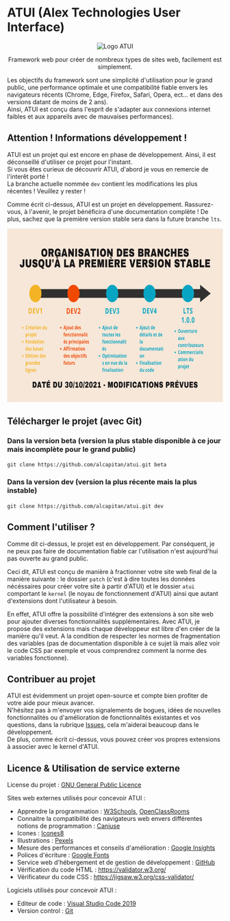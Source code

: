 # ATUI (Alex Technologies User Interface)
  
<p align="center">
  <img src="https://alcapitan.github.io/atui/patch/icons/logo.png" alt="Logo ATUI" width="200" height="200">
</p>
<p align="center">Framework web pour créer de nombreux types de sites web, facilement est simplement.</p>

Les objectifs du framework sont une simplicité d'utilisation pour le grand public, une performance optimale et une compatibilité fiable envers les navigateurs récents (Chrome, Edge, Firefox, Safari, Opera, ect... et dans des versions datant de moins de 2 ans).  
Ainsi, ATUI est conçu dans l'esprit de s'adapter aux connexions internet faibles et aux appareils avec de mauvaises performances).  

## Attention ! Informations développement !
ATUI est un projet qui est encore en phase de développement. Ainsi, il est déconseillé d'utiliser ce projet pour l'instant.  
Si vous êtes curieux de découvrir ATUI, d'abord je vous en remercie de l'interêt porté !  
La branche actuelle nommée ```dev``` contient les modifications les plus récentes ! Veuillez y rester !
  
Comme écrit ci-dessus, ATUI est un projet en développement. Rassurez-vous, à l'avenir, le projet bénéficira d'une documentation complète ! De plus, sachez que la première version stable sera dans la future branche ```lts```.

<p align="center">
    <img src="/patch/documents/organisation branches.png" alt="Organisation des branches jusqu'à la première version stable. Daté du 30/10/21." width="720" height="405">
</p>
  
## Télécharger le projet (avec Git)

### Dans la version beta (version la plus stable disponible à ce jour mais incomplète pour le grand public)
```git clone https://github.com/alcapitan/atui.git beta```
### Dans la version dev (version la plus récente mais la plus instable)
```git clone https://github.com/alcapitan/atui.git dev```

## Comment l'utiliser ?

Comme dit ci-dessus, le projet est en développement. Par conséquent, je ne peux pas faire de documentation fiable car l'utilisation n'est aujourd'hui pas ouverte au grand public.  
  
Ceci dit, ATUI est conçu de manière à fractionner votre site web final de la manière suivante : le dossier ```patch``` (c'est à dire toutes les données nécéssaires pour créer votre site à partir d'ATUI) et le dossier ```atui``` comportant le ```kernel``` (le noyau de fonctionnement d'ATUI) ainsi que autant d'extensions dont l'utilisateur à besoin.  
  
En effet, ATUI offre la possibilité d'intégrer des extensions à son site web pour ajouter diverses fonctionnalités supplémentaires. Avec ATUI, je propose des extensions mais chaque développeur est libre d'en créer de la manière qu'il veut. A la condition de respecter les normes de fragmentation des variables (pas de documentation disponible à ce sujet là mais allez voir le code CSS par exemple et vous comprendrez comment la norme des variables fonctionne).
  
## Contribuer au projet
  
ATUI est évidemment un projet open-source et compte bien profiter de votre aide pour mieux avancer.  
N'hésitez pas à m'envoyer vos signalements de bogues, idées de nouvelles fonctionnalités ou d'amélioration de fonctionnalités existantes et vos questions, dans la rubrique <a href="https://github.com/alcapitan/atui/issues">Issues</a>, cela m'aiderai beaucoup dans le développement.  
De plus, comme écrit ci-dessus, vous pouvez créer vos propres extensions à associer avec le kernel d'ATUI.
  
## Licence & Utilisation de service externe

License du projet : <a href="https://github.com/alcapitan/atui/blob/public/LICENSE.md">GNU General Public Licence</a>

Sites web externes utilisés pour concevoir ATUI : 
- Apprendre la programmation : <a href="https://www.w3schools.com/">W3Schools</a>, <a href="https://openclassrooms.com/fr/">OpenClassRooms</a>
- Connaitre la compatibilité des navigateurs web envers différentes notions de programmation : <a href="https://caniuse.com/">Caniuse</a>
- Icones : <a href="https://icones8.fr/">Icones8</a>
- Illustrations : <a href="https://www.pexels.com/fr-fr/">Pexels</a>
- Mesure des performances et conseils d'amélioration : <a href="https://developers.google.com/speed/pagespeed/insights/?hl=fr">Google Insights</a>
- Polices d'écriture : <a href="https://fonts.google.com/">Google Fonts</a>
- Service web d'hébergement et de gestion de développement : <a href="https://github.com/">GitHub</a>
- Vérification du code HTML : https://validator.w3.org/
- Vérificateur du code CSS : https://jigsaw.w3.org/css-validator/
  
Logiciels utilisés pour concevoir ATUI : 
- Editeur de code : <a href="https://code.visualstudio.com/">Visual Studio Code 2019</a>
- Version control : <a href="https://git-scm.com/">Git</a>
  
